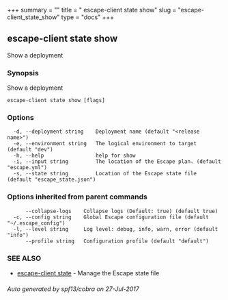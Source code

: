 +++
summary = ""
title = " escape-client state show"
slug = "escape-client_state_show"
type = "docs"
+++
## escape-client state show

Show a deployment

### Synopsis


Show a deployment

```
escape-client state show [flags]
```

### Options

```
  -d, --deployment string    Deployment name (default "<release name>")
  -e, --environment string   The logical environment to target (default "dev")
  -h, --help                 help for show
  -i, --input string         The location of the Escape plan. (default "escape.yml")
  -s, --state string         Location of the Escape state file (default "escape_state.json")
```

### Options inherited from parent commands

```
      --collapse-logs    Collapse logs (Default: true) (default true)
  -c, --config string    Global Escape configuration file (default "~/.escape_config")
  -l, --level string     Log level: debug, info, warn, error (default "info")
      --profile string   Configuration profile (default "default")
```

### SEE ALSO
* [escape-client state](../escape-client_state/)	 - Manage the Escape state file

###### Auto generated by spf13/cobra on 27-Jul-2017
